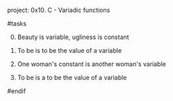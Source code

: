 project: 0x10. C - Variadic functions

#tasks

0. Beauty is variable, ugliness is constant

1. To be is to be the value of a variable

2. One woman's constant is another woman's variable

3. To be is a to be the value of a variable

#endif
